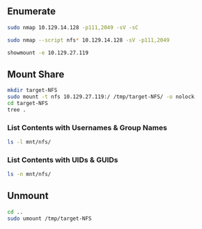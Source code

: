 
## Enumerate
```bash
sudo nmap 10.129.14.128 -p111,2049 -sV -sC

sudo nmap --script nfs* 10.129.14.128 -sV -p111,2049

showmount -e 10.129.27.119
```

## Mount Share
```bash
mkdir target-NFS
sudo mount -t nfs 10.129.27.119:/ /tmp/target-NFS/ -o nolock
cd target-NFS
tree .
```

### List Contents with Usernames & Group Names
```bash
ls -l mnt/nfs/
```

### List Contents with UIDs & GUIDs
```bash
ls -n mnt/nfs/
```

## Unmount
```bash
cd ..
sudo umount /tmp/target-NFS
```